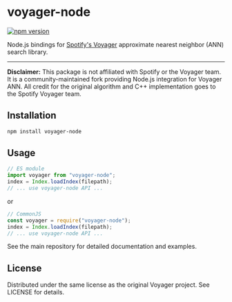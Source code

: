 # voyager-node

[![npm version](https://img.shields.io/npm/v/voyager-node.svg)](https://www.npmjs.com/package/voyager-node)

Node.js bindings for [Spotify's Voyager](https://github.com/spotify/voyager) approximate nearest neighbor (ANN) search library.

---

**Disclaimer:** This package is not affiliated with Spotify or the Voyager team. It is a community-maintained fork providing Node.js integration for Voyager ANN. All credit for the original algorithm and C++ implementation goes to the Spotify Voyager team.

## Installation

```sh
npm install voyager-node
```

## Usage

```js
// ES module
import voyager from "voyager-node";
index = Index.loadIndex(filepath);
// ... use voyager-node API ...
```

or

```js
// CommonJS
const voyager = require("voyager-node");
index = Index.loadIndex(filepath);
// ... use voyager-node API ...
```

See the main repository for detailed documentation and examples.

## License

Distributed under the same license as the original Voyager project. See LICENSE for details.
